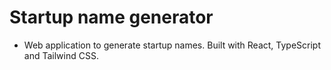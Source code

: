 # Startup name generator

- Web application to generate startup names. Built with React, TypeScript and Tailwind CSS.
